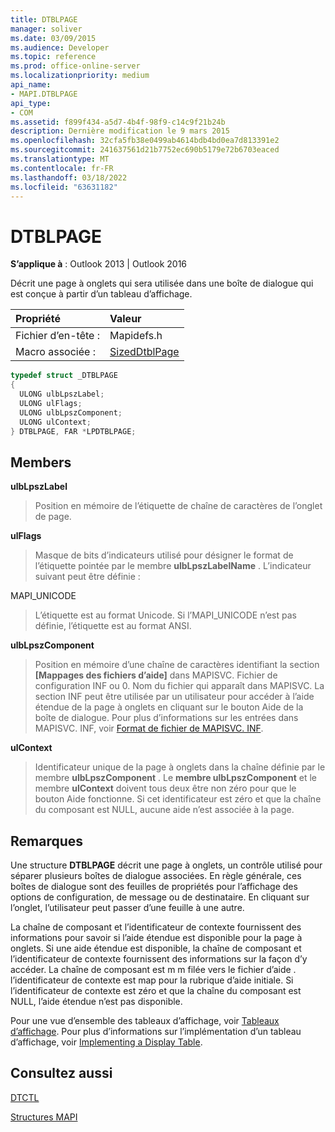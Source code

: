 ```yaml
---
title: DTBLPAGE
manager: soliver
ms.date: 03/09/2015
ms.audience: Developer
ms.topic: reference
ms.prod: office-online-server
ms.localizationpriority: medium
api_name:
- MAPI.DTBLPAGE
api_type:
- COM
ms.assetid: f899f434-a5d7-4b4f-98f9-c14c9f21b24b
description: Dernière modification le 9 mars 2015
ms.openlocfilehash: 32cfa5fb38e0499ab4614bdb4bd0ea7d813391e2
ms.sourcegitcommit: 241637561d21b7752ec690b5179e72b6703eaced
ms.translationtype: MT
ms.contentlocale: fr-FR
ms.lasthandoff: 03/18/2022
ms.locfileid: "63631182"
---
```

# <a name="dtblpage"></a>DTBLPAGE

  
  
**S’applique à** : Outlook 2013 | Outlook 2016 
  
Décrit une page à onglets qui sera utilisée dans une boîte de dialogue qui est conçue à partir d’un tableau d’affichage. 
  
|Propriété |Valeur |
|:-----|:-----|
|Fichier d’en-tête :  <br/> |Mapidefs.h  <br/> |
|Macro associée :  <br/> |[SizedDtblPage](sizeddtblpage.md) <br/> |
   
```cpp
typedef struct _DTBLPAGE
{
  ULONG ulbLpszLabel;
  ULONG ulFlags;
  ULONG ulbLpszComponent;
  ULONG ulContext;
} DTBLPAGE, FAR *LPDTBLPAGE;

```

## <a name="members"></a>Members

 **ulbLpszLabel**
  
> Position en mémoire de l’étiquette de chaîne de caractères de l’onglet de page.
    
 **ulFlags**
  
> Masque de bits d’indicateurs utilisé pour désigner le format de l’étiquette pointée par le membre **ulbLpszLabelName** . L’indicateur suivant peut être définie : 
    
MAPI_UNICODE 
  
> L’étiquette est au format Unicode. Si l’MAPI_UNICODE n’est pas définie, l’étiquette est au format ANSI.
    
 **ulbLpszComponent**
  
> Position en mémoire d’une chaîne de caractères identifiant la section **[Mappages des fichiers d’aide]** dans MAPISVC. Fichier de configuration INF ou 0. Nom du fichier qui apparaît dans MAPISVC. La section INF peut être utilisée par un utilisateur pour accéder à l’aide étendue de la page à onglets  en cliquant sur le bouton Aide de la boîte de dialogue. Pour plus d’informations sur les entrées dans MAPISVC. INF, voir [Format de fichier de MAPISVC. INF](file-format-of-mapisvc-inf.md).
    
 **ulContext**
  
> Identificateur unique de la page à onglets dans la chaîne définie par le membre **ulbLpszComponent** . Le **membre ulbLpszComponent** et le membre **ulContext** doivent tous deux être non zéro pour que  le bouton Aide fonctionne. Si cet identificateur est zéro et que la chaîne du composant est NULL, aucune aide n’est associée à la page. 
    
## <a name="remarks"></a>Remarques

Une structure **DTBLPAGE** décrit une page à onglets, un contrôle utilisé pour séparer plusieurs boîtes de dialogue associées. En règle générale, ces boîtes de dialogue sont des feuilles de propriétés pour l’affichage des options de configuration, de message ou de destinataire. En cliquant sur l’onglet, l’utilisateur peut passer d’une feuille à une autre. 
  
La chaîne de composant et l’identificateur de contexte fournissent des informations pour savoir si l’aide étendue est disponible pour la page à onglets. Si une aide étendue est disponible, la chaîne de composant et l’identificateur de contexte fournissent des informations sur la façon d’y accéder. La chaîne de composant est m m filée vers le fichier d’aide . l’identificateur de contexte est map pour la rubrique d’aide initiale. Si l’identificateur de contexte est zéro et que la chaîne du composant est NULL, l’aide étendue n’est pas disponible.
  
Pour une vue d’ensemble des tableaux d’affichage, voir [Tableaux d’affichage](display-tables.md). Pour plus d’informations sur l’implémentation d’un tableau d’affichage, voir [Implementing a Display Table](display-table-implementation.md).
  
## <a name="see-also"></a>Consultez aussi



[DTCTL](dtctl.md)


[Structures MAPI](mapi-structures.md)


